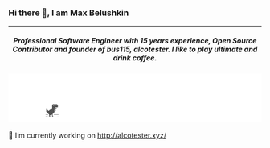 ### Hi there 👋, I am Max Belushkin
---
##### <p align="center">Professional Software Engineer with 15 years experience, Open Source Contributor and founder of bus115, alcotester. I like to play ultimate and drink coffee.</p>

![Profile image](no__internet.gif)

🔭 I’m currently working on http://alcotester.xyz/

<!--
**belushkin/belushkin** is a ✨ _special_ ✨ repository because its `README.md` (this file) appears on your GitHub profile.

Here are some ideas to get you started:

- 🔭 I’m currently working on ...
- 🌱 I’m currently learning ...
- 👯 I’m looking to collaborate on ...
- 🤔 I’m looking for help with ...
- 💬 Ask me about ...
- 📫 How to reach me: ...
- 😄 Pronouns: ...
- ⚡ Fun fact: ...
-->
